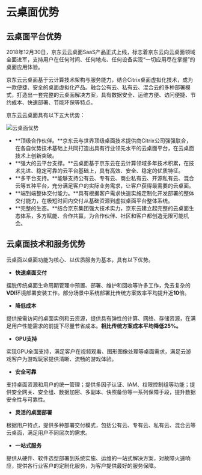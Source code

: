 # 云桌面优势

## 云桌面平台优势

2018年12月30日，京东云云桌面SaaS产品正式上线，标志着京东云向云桌面领域全面进军，支持用户在任何时间、任何地点、任何设备实现“一切应用尽在掌握”的桌面应用体验。

京东云云桌面基于云计算技术架构与服务能力，结合Citrix桌面虚拟化技术，成为一款便捷、安全的桌面虚拟化产品。融合公有云、私有云、混合云的多种部署模式，打造出一套完整的云桌面解决方案，具有数据安全、运维方便、访问便捷、节约成本、快速部署、节能环保等特点。

京东云云桌面具有以下五大优势：



![云桌面优势](https://github.com/jdcloudcom/cn/blob/baishi/image/whitepaper/%E4%BA%91%E6%A1%8C%E9%9D%A2.png)




- **顶级合作伙伴。**京东云与世界顶级桌面技术提供商Citrix公司强强联合，在各自优势技术基础上共同打造出具有行业领先水平的云桌面平台，在云桌面技术上创新突破。
- **强大的云平台支撑。**云桌面基于京东云在云计算领域多年技术积累，在技术先进、稳定可靠的云平台基础上，具有高效、安全、稳定的优质特征。
- **多平台支持。**能够支持公有云、专有云、商业私有云、开源私有云、混合云等五种平台，充分满足客户的实际业务需求，让客户获得最需要的云桌面。
- **端到端整体交付能力。**具有根据客户需求快速实施定制化开发部署的整体交付能力，在极短时间内交付从基础资源到虚拟桌面平台整体系统。
- **完整的生态。**结合京东集团强大技术实力，京东云建立起完整的云桌面生态体系，多方赋能、合作共赢，为合作伙伴、社区和客户都创造无限可能机会。

## 云桌面技术和服务优势

云桌面以桌面功能为核心、以优质服务为基本，具有以下优势。

- **快速桌面交付**

摆脱传统桌面生命周期管理中预置、部署、维护和回收等许多工作，免去复杂的**VDI**环境部署安装工作。部分场景中系统部署比传统方案效率平均提升近**10**倍。

- **降低成本**

提供按需访问的桌面实例和云资源，提供具有弹性的计算、网络、存储资源，在满足用户性能需求的前提下尽量节省成本。**相比传统方案成本平均降低25%。**

- **GPU支持**

实现GPU全面支持，满足客户在视频观看、图形图像处理等桌面需求，满足云游戏客户为游戏玩家提供清晰、流畅的游戏体验。

- **安全可靠**

支持桌面资源和用户的统一管理；提供多因子认证、IAM、权限控制组等功能；提供安全网关、安全组、数据加密、多副本、快照备份等一系列保障手段，提升数据安全性与可靠性。

- **灵活的桌面部署**

根据用户特点，提供多种部署交付模式，包括公有云、专有云、私有云、混合云等云桌面，满足用户不同层次的需求。

- **一站式服务**

提供从硬件、软件选型部署到系统实施、运维的一站式解决方案，对故障火速响应，提供各行业客户的定制化服务，为客户提供最好的服务保障。
